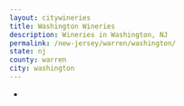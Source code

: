 ```yaml
---
layout: citywineries
title: Washington Wineries
description: Wineries in Washington, NJ
permalink: /new-jersey/warren/washington/
state: nj
county: warren
city: washington
---
```

-
